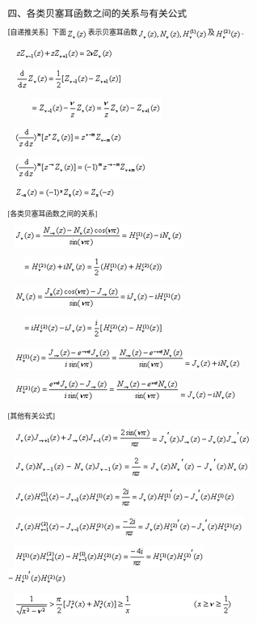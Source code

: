 <div class=Section1>
<p class=MsoNormal><span lang=ZH-CN style='font-size:14.0pt;font-family:宋体_GB2312'>四、各类贝塞耳函数之间的关系与有关公式</span></p>
<p class=MsoNormal><span lang=EN-US>[</span><span lang=ZH-CN style='font-family:
宋体_GB2312'>自递推关系</span><span lang=EN-US>]&nbsp; </span><span lang=ZH-CN
style='font-family:宋体_GB2312'>下面</span><sub><span lang=EN-US style='font-size:
10.5pt'><img width=43 height=24
src="res/17e9d95da129bdd93c34fb6cc6aaaa52_5745_files/image002.gif"
u1:shapes="_x0000_i1025" align=absmiddle></span></sub><span lang=ZH-CN
style='font-family:宋体_GB2312'>表示贝塞耳函数</span><sub><span lang=EN-US
style='font-size:10.5pt'><img width=139 height=25
src="res/17e9d95da129bdd93c34fb6cc6aaaa52_5745_files/image004.gif"
u1:shapes="_x0000_i1026" align=absmiddle></span></sub><span lang=ZH-CN
style='font-family:宋体_GB2312'>及</span><sub><span lang=EN-US style='font-size:
10.5pt'><img width=53 height=25
src="res/17e9d95da129bdd93c34fb6cc6aaaa52_5745_files/image006.gif"
u1:shapes="_x0000_i1027" align=absmiddle></span></sub><span lang=EN-US>.</span></p>
<p class=MsoNormal><span lang=EN-US>&nbsp;&nbsp;&nbsp; </span><sub><span
lang=EN-US style='font-size:10.5pt'><img width=193 height=24
src="res/17e9d95da129bdd93c34fb6cc6aaaa52_5745_files/image008.gif"
u1:shapes="_x0000_i1028"></span></sub></p>
<p class=MsoNormal><span lang=EN-US>&nbsp;&nbsp;&nbsp; </span><sub><span
lang=EN-US style='font-size:10.5pt'><img width=211 height=41
src="res/17e9d95da129bdd93c34fb6cc6aaaa52_5745_files/image010.gif"
u1:shapes="_x0000_i1029"></span></sub></p>
<p class=MsoNormal><span lang=EN-US>&nbsp;&nbsp;&nbsp;&nbsp;&nbsp;&nbsp;&nbsp;&nbsp;&nbsp;&nbsp;&nbsp;
</span><sub><span lang=EN-US style='font-size:10.5pt'><img width=257 height=41
src="res/17e9d95da129bdd93c34fb6cc6aaaa52_5745_files/image012.gif"
u1:shapes="_x0000_i1030"></span></sub></p>
<p class=MsoNormal><span lang=EN-US style='font-family:宋体_GB2312'>&nbsp;&nbsp;&nbsp;
</span><sub><span lang=EN-US style='font-size:10.5pt;font-family:宋体_GB2312'><img
width=213 height=41
src="res/17e9d95da129bdd93c34fb6cc6aaaa52_5745_files/image014.gif"
u1:shapes="_x0000_i1031"></span></sub></p>
<p class=MsoNormal><span lang=EN-US style='font-family:宋体_GB2312'>&nbsp;&nbsp;&nbsp;
</span><sub><span lang=EN-US style='font-size:10.5pt;font-family:宋体_GB2312'><img
width=261 height=41
src="res/17e9d95da129bdd93c34fb6cc6aaaa52_5745_files/image016.gif"
u1:shapes="_x0000_i1032"></span></sub></p>
<p class=MsoNormal><span lang=EN-US style='font-family:宋体_GB2312'>&nbsp;&nbsp;&nbsp;
</span><sub><span lang=EN-US style='font-size:10.5pt;font-family:宋体_GB2312'><img
width=199 height=24
src="res/17e9d95da129bdd93c34fb6cc6aaaa52_5745_files/image018.gif"
u1:shapes="_x0000_i1033"></span></sub></p>
<p class=MsoNormal><span lang=EN-US style='font-family:宋体_GB2312'>[</span><span
lang=ZH-CN style='font-family:宋体_GB2312'>各类贝塞耳函数之间的关系</span><span lang=EN-US
style='font-family:宋体_GB2312'>]</span></p>
<p class=MsoNormal align=left style='text-align:left'><span lang=EN-US
style='font-family:宋体_GB2312'>&nbsp;&nbsp;&nbsp; </span><sub><span lang=EN-US
style='font-size:10.5pt;font-family:宋体_GB2312'><img width=333 height=44
src="res/17e9d95da129bdd93c34fb6cc6aaaa52_5745_files/image020.gif"
u1:shapes="_x0000_i1047"></span></sub></p>
<p class=MsoNormal align=left style='text-align:left'><span lang=EN-US
style='font-family:宋体_GB2312'>&nbsp;&nbsp;&nbsp;&nbsp;&nbsp;&nbsp;&nbsp;&nbsp; </span><sub><span
lang=EN-US style='font-size:10.5pt;font-family:宋体_GB2312'><img width=277
height=41 src="res/17e9d95da129bdd93c34fb6cc6aaaa52_5745_files/image022.gif"
u1:shapes="_x0000_i1048"></span></sub></p>
<p class=MsoNormal align=left style='text-align:left'><span lang=EN-US
style='font-family:宋体_GB2312'>&nbsp;&nbsp;&nbsp; </span><sub><span lang=EN-US
style='font-size:10.5pt;font-family:宋体_GB2312'><img width=331 height=44
src="res/17e9d95da129bdd93c34fb6cc6aaaa52_5745_files/image024.gif"
u1:shapes="_x0000_i1049"></span></sub></p>
<p class=MsoNormal align=left style='text-align:left'><span lang=EN-US
style='font-family:宋体_GB2312'>&nbsp;&nbsp;&nbsp;&nbsp;&nbsp;&nbsp;&nbsp; &nbsp;</span><sub><span
lang=EN-US style='font-size:10.5pt;font-family:宋体_GB2312'><img width=275
height=41 src="res/17e9d95da129bdd93c34fb6cc6aaaa52_5745_files/image026.gif"
u1:shapes="_x0000_i1050"></span></sub></p>
<p class=MsoNormal align=left style='text-align:left'><span lang=EN-US
style='font-family:宋体_GB2312'>&nbsp;&nbsp;&nbsp; </span><sub><span lang=EN-US
style='font-size:10.5pt;font-family:宋体_GB2312'><img width=336 height=44
src="res/17e9d95da129bdd93c34fb6cc6aaaa52_5745_files/image028.gif"
u1:shapes="_x0000_i1051"><img width=112 height=24
src="res/17e9d95da129bdd93c34fb6cc6aaaa52_5745_files/image030.gif"
u1:shapes="_x0000_i1052"></span></sub></p>
<p class=MsoNormal align=left style='text-align:left'><span lang=EN-US
style='font-family:宋体_GB2312'>&nbsp;&nbsp;&nbsp; </span><sub><span lang=EN-US
style='font-size:10.5pt;font-family:宋体_GB2312'><img width=327 height=44
src="res/17e9d95da129bdd93c34fb6cc6aaaa52_5745_files/image032.gif"
u1:shapes="_x0000_i1053"><img width=112 height=24
src="res/17e9d95da129bdd93c34fb6cc6aaaa52_5745_files/image034.gif"
u1:shapes="_x0000_i1054"></span></sub></p>
<p class=MsoNormal align=left style='text-align:left'><span lang=EN-US
style='font-family:宋体_GB2312'>[</span><span lang=ZH-CN style='font-family:宋体_GB2312'>其他有关公式</span><span
lang=EN-US style='font-family:宋体_GB2312'>]</span></p>
<p class=MsoNormal align=left style='text-align:left'><span lang=EN-US
style='font-family:宋体_GB2312'>&nbsp;&nbsp;&nbsp; </span><sub><span lang=EN-US
style='font-size:10.5pt;font-family:宋体_GB2312'><img width=271 height=41
src="res/17e9d95da129bdd93c34fb6cc6aaaa52_5745_files/image036.gif"
u1:shapes="_x0000_i1055" align=absmiddle><img width=196 height=31
src="res/17e9d95da129bdd93c34fb6cc6aaaa52_5745_files/image038.gif"
u1:shapes="_x0000_i1056" align=absmiddle></span></sub></p>
<p class=MsoNormal align=left style='text-align:left'><span lang=EN-US
style='font-family:宋体_GB2312'>&nbsp;&nbsp;&nbsp; </span><sub><span lang=EN-US
style='font-size:10.5pt;font-family:宋体_GB2312'><img width=465 height=44
src="res/17e9d95da129bdd93c34fb6cc6aaaa52_5745_files/image040.gif"
u1:shapes="_x0000_i1057"></span></sub></p>
<p class=MsoNormal align=left style='text-align:left'><span lang=EN-US
style='font-family:宋体_GB2312'>&nbsp;&nbsp;&nbsp; </span><sub><span lang=EN-US
style='font-size:10.5pt;font-family:宋体_GB2312'><img width=437 height=41
src="res/17e9d95da129bdd93c34fb6cc6aaaa52_5745_files/image042.gif"
u1:shapes="_x0000_i1058"></span></sub></p>
<p class=MsoNormal align=left style='text-align:left'><span lang=EN-US
style='font-family:宋体_GB2312'>&nbsp;&nbsp;&nbsp; </span><sub><span lang=EN-US
style='font-size:10.5pt;font-family:宋体_GB2312'><img width=453 height=41
src="res/17e9d95da129bdd93c34fb6cc6aaaa52_5745_files/image044.gif"
u1:shapes="_x0000_i1059"></span></sub></p>
<p class=MsoNormal align=left style='text-align:left'><span lang=EN-US
style='font-family:宋体_GB2312'>&nbsp;&nbsp;&nbsp; </span><sub><span lang=EN-US
style='font-size:10.5pt;font-family:宋体_GB2312'><img width=376 height=41
src="res/17e9d95da129bdd93c34fb6cc6aaaa52_5745_files/image046.gif"
u1:shapes="_x0000_i1060"><img width=116 height=31
src="res/17e9d95da129bdd93c34fb6cc6aaaa52_5745_files/image048.gif"
u1:shapes="_x0000_i1061"></span></sub></p>
<p class=MsoNormal align=left style='text-align:left'><span lang=EN-US
style='font-family:宋体_GB2312'>&nbsp;&nbsp;&nbsp; </span><sub><span lang=EN-US
style='font-size:10.5pt;font-family:宋体_GB2312'><img width=431 height=44
src="res/17e9d95da129bdd93c34fb6cc6aaaa52_5745_files/image050.gif"
u1:shapes="_x0000_i1062"></span></sub></p>
</div>